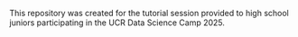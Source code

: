 This repository was created for the tutorial session provided to high school juniors participating in the UCR Data Science Camp 2025.
